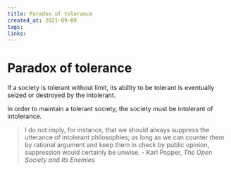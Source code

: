```yaml
---
title: Paradox of tolerance
created_at: 2021-09-09
tags:
links:
---
```


# Paradox of tolerance

If a society is tolerant without limit, its ability to be tolerant is eventually seized or destroyed by the intolerant.

In order to maintain a tolerant society, the society must be intolerant of intolerance.

> I do not imply, for instance, that we should always suppress the utterance of intolerant philosophies; as long as we can counter them by rational argument and keep them in check by public opinion, suppression would certainly be unwise. - Karl Popper, _The Open Society and Its Enemies_